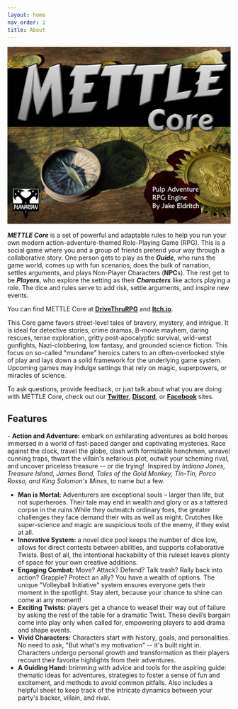 ```yaml
---
layout: home
nav_order: 1
title: About
---
```


<center><img src="images/ItchCover.png" title="METTLE Core cover"/></center>

***METTLE Core*** is a set of powerful and adaptable rules to help you run your own modern action-adventure-themed Role-Playing Game (RPG). This is a social game where you and a group of friends pretend your way through a collaborative story. One person gets to play as the ***Guide***, who runs the game world, comes up with fun scenarios, does the bulk of narration, settles arguments, and plays Non-Player Characters (**NPC**s). The rest get to be ***Players***, who explore the setting as their ***Characters*** like actors playing a role. The dice and rules serve to add risk, settle arguments, and inspire new events.

You can find METTLE Core at [**DriveThruRPG**](https://www.drivethrurpg.com/product/374145/METTLE-Core?affiliate_id=490690) and
[**Itch.io**](https://planarian.itch.io/mettle-core).

This Core game favors street-level tales of bravery, mystery, and intrigue. It is ideal for detective stories, crime dramas, B-movie mayhem, daring rescues, tense exploration, gritty post-apocalyptic survival, wild-west gunfights, Nazi-clobbering, low fantasy, and grounded science fiction. This focus on so-called "mundane" heroics caters to an often-overlooked style of play and lays down a solid framework for the underlying game system. Upcoming games may indulge settings that rely on magic, superpowers, or miracles of science.

To ask questions, provide feedback, or just talk about what you are doing with
METTLE Core, check out our [**Twitter**](https://bsky.app/profile/jakeeldritch.bsky.social),
[**Discord**](https://discord.gg/Rmv3PBN), or
[**Facebook**](https://www.facebook.com/PlanarianGames/) sites.

## Features

- **Action and Adventure:** embark on exhilarating adventures as bold heroes immersed in a world of fast-paced danger and captivating mysteries. Race against the clock, travel the globe, clash with formidable henchmen, unravel cunning traps, thwart the villain's nefarious plot, outwit your scheming rival, and uncover priceless treasure -- or die trying!  Inspired by *Indiana Jones, Treasure Island, James Bond, Tales of the Gold Monkey, Tin-Tin, Porco Rosso, and King Solomon's Mines*, to name but a few.
- **Man is Mortal:** Adventurers are exceptional souls – larger than life, but not superheroes. Their tale may end in wealth and glory or as a tattered corpse in the ruins.While they outmatch ordinary foes, the greater challenges they face demand their wits as well as might. Crutches like super-science and magic are suspicious tools of the enemy, if they exist at all.
- **Innovative System:** a novel dice pool keeps the number of dice low, allows for direct contests between abilities, and supports collaborative Twists. Best of all, the intentional hackability of this ruleset leaves plenty of space for your own creative additions.
- **Engaging Combat:** Move? Attack? Defend? Talk trash? Rally back into action? Grapple? Protect an ally? You have a wealth of options. The unique "Volleyball Initiative" system ensures everyone gets their moment in the spotlight. Stay alert, because your chance to shine can come at any moment!
- **Exciting Twists:** players get a chance to weasel their way out of failure by asking the rest of the table for a dramatic Twist. These devil’s bargain come into play only when called for, empowering players to add drama and shape events.
- **Vivid Characters:** Characters start with history, goals, and personalities. No need to ask, "But what's my motivation" -- it's built right in. Characters undergo personal growth and transformation as their players recount their favorite highlights from their adventures.
- **A Guiding Hand:** brimming with advice and tools for the aspiring guide: thematic ideas for adventures, strategies to foster a sense of fun and excitement, and methods to avoid common pitfalls. Also includes a helpful sheet to keep track of the intricate dynamics between your party's backer, villain, and rival.
